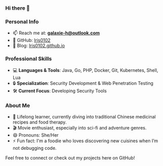 ### Hi there 👋

### Personal Info
- 📫 Reach me at: **galaxie-h@outlook.com**
- 🔗 GitHub: [lris0102](https://github.com/lris0102)
- 🔗 Blog: [lris0102.github.io](https://lris0102.github.io/)

### Professional Skills
- 💻 **Languages & Tools**: Java, Go, PHP, Docker, Git, Kubernetes, Shell, Lua
- 🔒 **Specialization**: Security Development & Web Penetration Testing
- 🛠️ **Current Focus**: Developing Security Tools

### About Me
- 🌱 Lifelong learner, currently diving into traditional Chinese medicinal recipes and food therapy.
- 🎬 Movie enthusiast, especially into sci-fi and adventure genres.
- 😄 Pronouns: She/Her
- ⚡ Fun fact: I'm a foodie who loves discovering new cuisines when I’m not debugging code.

Feel free to connect or check out my projects here on GitHub!
